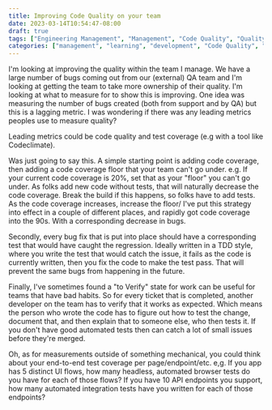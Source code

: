 ```yaml
---
title: Improving Code Quality on your team
date: 2023-03-14T10:54:47-08:00
draft: true
tags: ["Engineering Management", "Management", "Code Quality", "Quality", "Tech Debt"]
categories: ["management", "learning", "development", "Code Quality", "Quality"]
---
```




I'm looking at improving the quality within the team I manage. We have a large number of bugs coming out from our (external) QA team and I'm looking at getting the team to take more ownership of their quality. I'm looking at what to measure for to show this is improving.
One idea was measuring the number of bugs created (both from support and by QA) but this is a lagging metric. I was wondering if there was any leading metrics peoples use to measure quality?

Leading metrics could be code quality and test coverage (e.g with a tool like Codeclimate).

Was just going to say this. A simple starting point is adding code coverage, then adding a code coverage floor that your team can't go under. e.g. If your current code coverage is 20%, set that as your "floor" you can't go under. As folks add new code without tests, that will naturally decrease the code coverage. Break the build if this happens, so folks have to add tests. As the code coverage increases, increase the floor/ I've put this strategy into effect in a couple of different places, and rapidly got code coverage into the 90s. With a corresponding decrease in bugs.


Secondly, every bug fix that is put into place should have a corresponding test that would have caught the regression. Ideally written in a TDD style, where you write the test that would catch the issue, it fails as the code is currently written, then you fix the code to make the test pass. That will prevent the same bugs from happening in the future.


Finally, I've sometimes found a "to Verify" state for work can be useful for teams that have bad habits. So for every ticket that is completed, another developer on the team has to verify that it works as expected. Which means the person who wrote the code has to figure out how to test the change, document that, and then explain that to someone else, who then tests it. If you don't have good automated tests then can catch a lot of small issues before they're merged.

Oh, as for measurements outside of something mechanical, you could think about your end-to-end test coverage per page/endpoint/etc. e,g. If you app has 5 distinct UI flows, how many headless, automated browser tests do you have for each of those flows? If you have 10 API endpoints you support, how many automated integration tests have you written for each of those endpoints?

